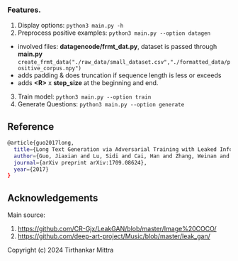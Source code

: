 ### Features.
1. Display options: `python3 main.py -h`
2. Preprocess positive examples: `python3 main.py --option datagen`
  - involved files: **datagencode/frmt_dat.py**, dataset is passed through **main.py**
  `create_frmt_data("./raw_data/small_dataset.csv","./formatted_data/positive_corpus.npy")`
  - adds padding & does truncation if sequence length is less or exceeds
  - adds **\<R\>** x **step_size** at the beginning and end.
3. Train model: `python3 main.py --option train`
4. Generate Questions: `python3 main.py --option generate`

## Reference
```bash
@article{guo2017long,
  title={Long Text Generation via Adversarial Training with Leaked Information},
  author={Guo, Jiaxian and Lu, Sidi and Cai, Han and Zhang, Weinan and Yu, Yong and Wang, Jun},
  journal={arXiv preprint arXiv:1709.08624},
  year={2017}
}
```
## Acknowledgements
Main source:
1. https://github.com/CR-Gjx/LeakGAN/blob/master/Image%20COCO/
2. https://github.com/deep-art-project/Music/blob/master/leak_gan/

Copyright (c) 2024 Tirthankar Mittra
